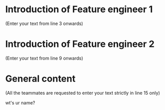 # Introduction of Feature engineer 1
(Enter your text from line 3 onwards) 




# Introduction of Feature engineer 2 
(Enter your text from line 9 onwards)




# General content
(All the teammates are requested to enter your text strictly in line 15 only)


wt's ur name?





